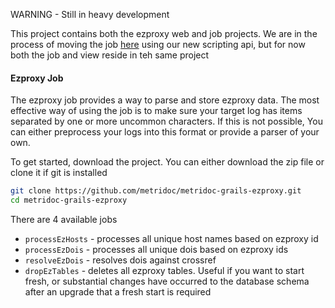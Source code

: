 WARNING - Still in heavy development

This project contains both the ezproxy web and job projects.  We are in the process of moving the job
[here](https://github.com/metridoc/metridoc-job-ezproxy) using our new scripting api, but for now both the job and view 
reside in teh same project

#### Ezproxy Job

The ezproxy job provides a way to parse and store ezproxy data.  The most effective way of using the job is to make sure
your target log has items separated by one or more uncommon characters.  If this is not possible, You can either 
preprocess your logs into this format or provide a parser of your own.

To get started, download the project.  You can either download the zip file or clone it if git is installed

```bash
git clone https://github.com/metridoc/metridoc-grails-ezproxy.git
cd metridoc-grails-ezproxy
```

There are 4 available jobs

*  `processEzHosts` - processes all unique host names based on ezproxy id
*  `processEzDois` - processes all unique dois based on ezproxy ids
*  `resolveEzDois` - resolves dois against crossref
*  `dropEzTables` - deletes all ezproxy tables.  Useful if you want to start fresh, or
substantial changes have occurred to the database schema after an upgrade that a fresh start is required



